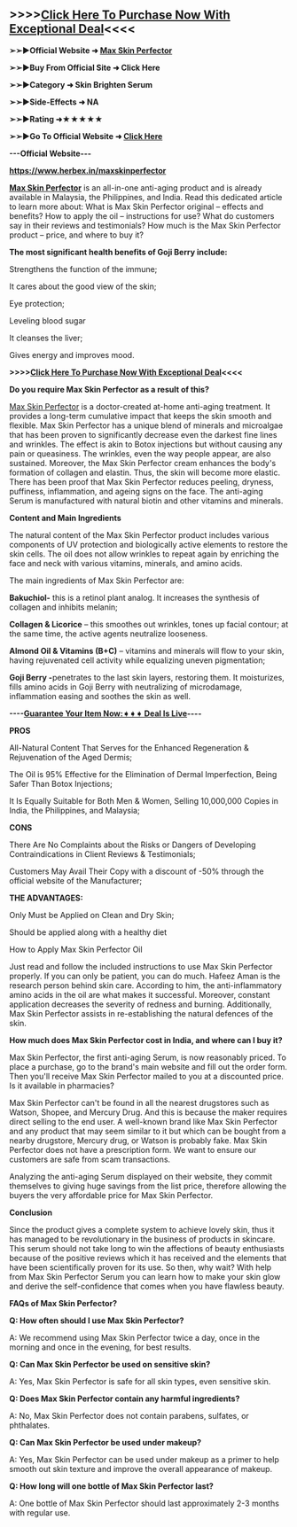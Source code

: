 <div class="markdown-heading" dir="auto">
<div class="markdown-heading" dir="auto">&nbsp;</div>
<h2><strong>&gt;&gt;&gt;&gt;</strong><a href="https://www.herbex.in/maxskinperfector"><strong>Click Here To Purchase Now With Exceptional Deal</strong></a><strong>&lt;&lt;&lt;&lt;</strong></h2>
<p><strong>➢➢▶Official Website ➜ </strong><a href="https://www.herbex.in/maxskinperfector"><strong>Max Skin Perfector</strong></a></p>
<p><strong>➢➢▶Buy From Official Site ➜ Click Here</strong></p>
<p><strong>➢➢▶Category ➜ Skin Brighten Serum</strong></p>
<p><strong>➢➢▶Side-Effects ➜ NA</strong></p>
<p><strong>➢➢▶Rating ➜★★★★★</strong></p>
<p><strong>➢➢▶Go To Official Website ➜ </strong><a href="https://www.herbex.in/product/max-skin-perfector/"><strong>Click Here</strong></a><strong>&nbsp;</strong></p>
<p><strong>---Official Website---&nbsp;</strong></p>
<p><a href="https://www.herbex.in/maxskinperfector"><strong>https://www.herbex.in/maxskinperfector</strong></a></p>
<p><a href="https://www.herbex.in/product/max-skin-perfector/"><strong>Max Skin Perfector</strong></a><span style="font-weight: 400;"> is an all-in-one anti-aging product and is already available in Malaysia, the Philippines, and India. Read this dedicated article to learn more about: What is Max Skin Perfector original &ndash; effects and benefits? How to apply the oil &ndash; instructions for use? What do customers say in their reviews and testimonials? How much is the Max Skin Perfector product &ndash; price, and where to buy it?</span></p>
<p><strong>The most significant health benefits of Goji Berry include:</strong></p>
<p><span style="font-weight: 400;">Strengthens the function of the immune;</span></p>
<p><span style="font-weight: 400;">It cares about the good view of the skin;</span></p>
<p><span style="font-weight: 400;">Eye protection;</span></p>
<p><span style="font-weight: 400;">Leveling blood sugar</span></p>
<p><span style="font-weight: 400;">It cleanses the liver;</span></p>
<p><span style="font-weight: 400;">Gives energy and improves mood.</span></p>
<p><strong>&gt;&gt;&gt;&gt;</strong><a href="https://www.herbex.in/maxskinperfector"><strong>Click Here To Purchase Now With Exceptional Deal</strong></a><strong>&lt;&lt;&lt;&lt;</strong></p>
<p><strong>Do you require Max Skin Perfector as a result of this?</strong></p>
<p><a href="https://www.herbex.in/product/max-skin-perfector/"><span style="font-weight: 400;">Max Skin Perfector</span></a><span style="font-weight: 400;"> is a doctor-created at-home anti-aging treatment. It provides a long-term cumulative impact that keeps the skin smooth and flexible. Max Skin Perfector has a unique blend of minerals and microalgae that has been proven to significantly decrease even the darkest fine lines and wrinkles. The effect is akin to Botox injections but without causing any pain or queasiness. The wrinkles, even the way people appear, are also sustained. Moreover, the Max Skin Perfector cream enhances the body's formation of collagen and elastin. Thus, the skin will become more elastic. There has been proof that Max Skin Perfector reduces peeling, dryness, puffiness, inflammation, and ageing signs on the face. The anti-aging Serum is manufactured with natural biotin and other vitamins and minerals.</span></p>
<p><strong>Content and Main Ingredients</strong></p>
<p><span style="font-weight: 400;">The natural content of the Max Skin Perfector product includes various components of UV protection and biologically active elements to restore the skin cells. The oil does not allow wrinkles to repeat again by enriching the face and neck with various vitamins, minerals, and amino acids.</span></p>
<p><span style="font-weight: 400;">The main ingredients of Max Skin Perfector are:&nbsp;</span></p>
<p><strong>Bakuchiol-</strong><span style="font-weight: 400;"> this is a retinol plant analog. It increases the synthesis of collagen and inhibits melanin;</span></p>
<p><strong>Collagen &amp; Licorice</strong><span style="font-weight: 400;"> &ndash; this smoothes out wrinkles, tones up facial contour; at the same time, the active agents neutralize looseness.</span></p>
<p><strong>Almond Oil &amp; Vitamins (B+C)</strong><span style="font-weight: 400;"> &ndash; vitamins and minerals will flow to your skin, having rejuvenated cell activity while equalizing uneven pigmentation;</span></p>
<p><strong>Goji Berry -</strong><span style="font-weight: 400;">penetrates to the last skin layers, restoring them. It moisturizes, fills amino acids in Goji Berry with neutralizing of microdamage, inflammation easing and soothes the skin as well.</span></p>
<p><strong>----</strong><a href="https://www.herbex.in/maxskinperfector"><strong>Guarantee Your Item Now:➧➧➧ Deal Is Live</strong></a><strong>----</strong></p>
<p><strong>PROS</strong></p>
<p><span style="font-weight: 400;">All-Natural Content That Serves for the Enhanced Regeneration &amp; Rejuvenation of the Aged Dermis;</span></p>
<p><span style="font-weight: 400;">The Oil is 95% Effective for the Elimination of Dermal Imperfection, Being Safer Than Botox Injections;</span></p>
<p><span style="font-weight: 400;">It Is Equally Suitable for Both Men &amp; Women, Selling 10,000,000 Copies in India, the Philippines, and Malaysia;</span></p>
<p><strong>CONS</strong></p>
<p><span style="font-weight: 400;">There Are No Complaints about the Risks or Dangers of Developing Contraindications in Client Reviews &amp; Testimonials;</span></p>
<p><span style="font-weight: 400;">Customers May Avail Their Copy with a discount of -50% through the official website of the Manufacturer;</span></p>
<p><strong>THE ADVANTAGES:</strong></p>
<p><span style="font-weight: 400;">Only Must be Applied on Clean and Dry Skin;</span></p>
<p><span style="font-weight: 400;">Should be applied along with a healthy diet</span></p>
<p><span style="font-weight: 400;">How to Apply Max Skin Perfector Oil</span></p>
<p><span style="font-weight: 400;">Just read and follow the included instructions to use Max Skin Perfector properly. If you can only be patient, you can do much. Hafeez Aman is the research person behind skin care. According to him, the anti-inflammatory amino acids in the oil are what makes it successful. Moreover, constant application decreases the severity of redness and burning. Additionally, Max Skin Perfector assists in re-establishing the natural defences of the skin.</span></p>
<p><strong>How much does Max Skin Perfector cost in India, and where can I buy it?</strong></p>
<p><span style="font-weight: 400;">Max Skin Perfector, the first anti-aging Serum, is now reasonably priced. To place a purchase, go to the brand's main website and fill out the order form. Then you'll receive Max Skin Perfector mailed to you at a discounted price. Is it available in pharmacies?</span></p>
<p><span style="font-weight: 400;">Max Skin Perfector can't be found in all the nearest drugstores such as Watson, Shopee, and Mercury Drug. And this is because the maker requires direct selling to the end user. A well-known brand like Max Skin Perfector and any product that may seem similar to it but which can be bought from a nearby drugstore, Mercury drug, or Watson is probably fake. Max Skin Perfector does not have a prescription form. We want to ensure our customers are safe from scam transactions.</span></p>
<p><span style="font-weight: 400;">Analyzing the anti-aging Serum displayed on their website, they commit themselves to giving huge savings from the list price, therefore allowing the buyers the very affordable price for Max Skin Perfector.</span></p>
<p><strong>Conclusion</strong></p>
<p><span style="font-weight: 400;">Since the product gives a complete system to achieve lovely skin, thus it has managed to be revolutionary in the business of products in skincare. This serum should not take long to win the affections of beauty enthusiasts because of the positive reviews which it has received and the elements that have been scientifically proven for its use. So then, why wait? With help from Max Skin Perfector Serum you can learn how to make your skin glow and derive the self-confidence that comes when you have flawless beauty.</span></p>
<p><strong>FAQs of Max Skin Perfector?</strong></p>
<p><strong>Q: How often should I use Max Skin Perfector?</strong></p>
<p><span style="font-weight: 400;">A: We recommend using Max Skin Perfector twice a day, once in the morning and once in the evening, for best results.</span></p>
<p><strong>Q: Can Max Skin Perfector be used on sensitive skin?</strong></p>
<p><span style="font-weight: 400;">A: Yes, Max Skin Perfector is safe for all skin types, even sensitive skin.</span></p>
<p><strong>Q: Does Max Skin Perfector contain any harmful ingredients?</strong></p>
<p><span style="font-weight: 400;">A: No, Max Skin Perfector does not contain parabens, sulfates, or phthalates.</span></p>
<p><strong>Q: Can Max Skin Perfector be used under makeup?</strong></p>
<p><span style="font-weight: 400;">A: Yes, Max Skin Perfector can be used under makeup as a primer to help smooth out skin texture and improve the overall appearance of makeup.</span></p>
<p><strong>Q: How long will one bottle of Max Skin Perfector last?</strong></p>
<p><span style="font-weight: 400;">A: One bottle of Max Skin Perfector should last approximately 2-3 months with regular use.</span></p>
</div>
